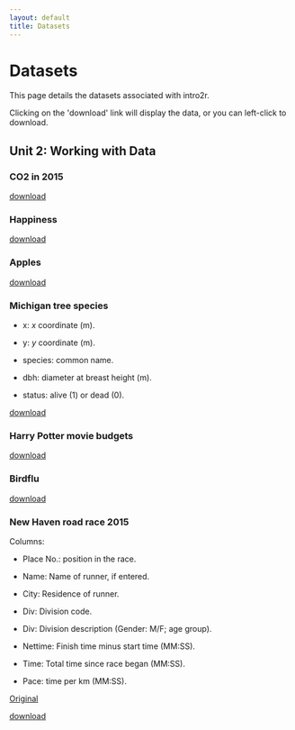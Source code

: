 ```yaml
---
layout: default
title: Datasets
---
```


# Datasets

This page details the datasets associated with intro2r.

Clicking on the 'download' link will display the data, or you can left-click to download.


## Unit 2: Working with Data

### CO2 in 2015

[download](../data/CO2_2015.txt)

### Happiness

[download](../data/happiness.csv)

### Apples

[download](../data/apples.txt)

### Michigan tree species

 - x: *x* coordinate (m).
 
 - y: *y* coordinate (m).
 
 - species: common name.
 
 - dbh: diameter at breast height (m).
 
 - status: alive (1) or dead (0).

[download](../data/treespecies_dirtydata.txt)

### Harry Potter movie budgets

[download](harry-potter-movies.txt)


### Birdflu

[download](../data/birdflu.xls)

### New Haven road race 2015

Columns:

 - Place No.: position in the race.
 
 - Name: Name of runner, if entered.
 
 - City: Residence of runner.
 
 - Div: Division code.
 
 - Div: Division description (Gender: M/F; age group).
 
 - Nettime: Finish time minus start time (MM:SS).
 
 - Time: Total time since race began (MM:SS).    
 
 - Pace: time per km (MM:SS).

[Original](http://www.newhavenroadrace.org/wp-content/uploads/2015/03/NH16-5k-Overall.txt)

[download](../data/NH16-5k-Overall.txt)


 

